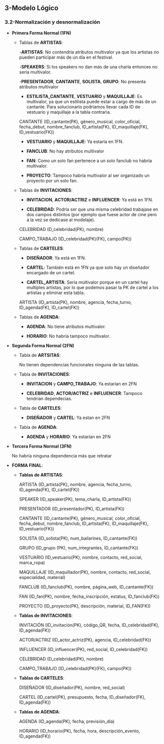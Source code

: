 ## 3-Modelo Lógico
### 3.2-Normalización y desnormalización

- **Primera Forma Normal (1FN)**
    
    - Tablas de **ARTISTAS**:

        -**ARTISTAS**: No contendría atributos multivalor ya que los artistas no pueden participar más de un día en el festival.
        
        -**SPEAKERS**: Si los speakers no dan más de una charla entonces no sería multivalor.
        
        -**PRESENTADOR**, **CANTANTE**, **SOLISTA**, **GRUPO**: No presenta atributos multivalor

        - **ESTILISTA_CANTANTE**, **VESTUARIO** y **MAQUILLAJE**: Es multivalor, ya que un estilista puede estar a cargo de más de un cantante.
        Para solucionarlo podríamos llevar cada ID de vestuario y maquillaje a la tabla contraria.
                
         CANTANTE (ID_cantante(PK), género_musical, color_oficial, fecha_debut, nombre_fanclub, ID_artista(FK), ID_maquillaje(FK), ID_vestuario(FK))
         
        - **VESTUARIO** y **MAQUILLAJE**: Ya estaría en 1FN.
                
        - **FANCLUB**: No hay atributos multivalor
                
        - **FAN**: Como un solo fan pertenece a un solo fanclub no habría multivalor.
                
        - **PROYECTO**: Tampoco habría multivalor al ser organizado un proyecto por un solo fan. 

    - Tablas de **INVITACIONES**:
        
        - **INVITACION**, **ACTOR/ACTRIZ** e **INFLUENCER**: Ya está en 1FN.
        
        - **CELEBRIDAD**: Podría ser que una misma celebridad trabajase en dos campos distintos (por ejemplo que fuese actor de cine pero a la vez se dedicase al modelaje).
        
        CELEBRIDAD (D_celebridad(PK), nombre)
        
        CAMPO_TRABAJO (ID_celebridad(PK)(FK), campo(PK))
        
    - Tablas de **CARTELES**:
    
        - **DISEÑADOR**: Ya está en 1FN.
        
        - **CARTEL**: También está en 1FN ya que solo hay un diseñador encargado de un cartel.

        - **CARTEL_ARTISTA**: Sería multivalor porque en un cartel hay multiples artistas, por lo que podemos pasar la PK de cartel a los artistas y eliminar esta tabla.
        
        ARTISTA (ID_artista(PK), nombre, agencia, fecha_turno, ID_agenda(FK), ID_cartel(FK))

    - Tablas de **AGENDA**:
    
        - **AGENDA**: No tiene atributos multivalor.
        
        - **HORARIO**: No habría tampoco multivalor.
        
- **Segunda Forma Normal (2FN)**
    
    - Tabla de **ARTSITAS**:
        
        No tienen dependencias funcionales ninguna de las tablas.
        
    - Tabla de **INVITACIONES**:
        
        - **INVITACION** y **CAMPO_TRABAJO**: Ya estarían en 2FN
        
        - **CELEBRIDAD**, **ACTOR/ACTRIZ** e **INFLUENCER**: Tampoco tendrían dependecias.

    - Tabla de **CARTELES**:
    
        - **DISEÑADOR** y **CARTEL**: Ya estan en 2FN
        
    - Tabla de **AGENDA**:
    
        - **AGENDA** y **HORARIO**: Ya estarían en 2FN
        
- **Tercera Forma Normal (3FN)**

    No habría ninguna dependencia más que retratar
    
- **FORMA FINAL**:
        
    - **Tablas de ARTISTAS**:
    
        ARTISTA (ID_artista(PK), nombre, agencia, fecha_turno, ID_agenda(FK), ID_cartel(FK))
        
        SPEAKER (ID_speaker(PK), tema_charla, ID_artista(FK))
        
        PRESENTADOR (ID_presentador(PK), ID_artista(FK))
        
        CANTANTE (ID_cantante(PK), género_musical, color_oficial, fecha_debut, nombre_fanclub, ID_artista(FK), ID_maquillaje(FK), ID_vestuario(FK))
    
        SOLISTA (ID_solista(PK), num_bailarines, ID_cantante(FK))
                            
        GRUPO (ID_grupo (PK), num_integrantes, ID_cantante(FK))
        
        VESTUARIO (ID_vestuario(PK), nombre, contacto, red_social, marca_ropa)
        
        MAQUILLAJE (ID_maquillador(PK), nombre, contacto, red_social, especialidad, material)
        
        FANCLUB (ID_fanclub(PK), nombre, página_web, ID_cantante(FK))
        
        FAN (ID_fan(PK), nombre, fecha_inscripción, estatus, ID_fanclub(FK))
        
        PROYECTO (ID_proyecto(PK), descripción, material, ID_FAN(FK))

    - **Tablas de INVITACIONES**:
    
        INVITACIÓN (ID_invitación(PK), código_QR, fecha, ID_celebridad(FK), ID_agenda(FK))
    
        ACTOR/ACTRIZ (ID_actor_actriz(PK), agencia, ID_celebridad(FK))
    
        INFLUENCER (ID_influencer(PK), red_social, ID_celebridad(FK))
        
        CELEBRIDAD (D_celebridad(PK), nombre)
                    
        CAMPO_TRABAJO (ID_celebridad(PK)(FK), campo(PK))
        
    - **Tablas de CARTELES**:
    
        DISEÑADOR (ID_diseñador(PK), nombre, red_social)
        
        CARTEL (ID_cartel(PK), presupuesto, fecha, ID_diseñador(FK), ID_agenda(FK))

    - **Tablas de AGENDA**:
    
        AGENDA (ID_agenda(PK), fecha, previsión_día)
        
        HORARIO (ID_horario(PK), fecha, hora, descripción_evento, ID_agenda(FK))
